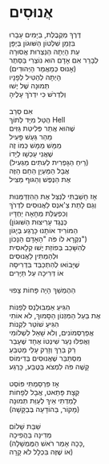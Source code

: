 # אֲנוּסִים

דֶּרֶךְ מְקֻבֶּלֶת, בַּיָּמִים עָבָרוּ\
בִּזְמַן שִׁלְטוֹן הַשּׁוּגוֹן בְּיַפָּן\
עֵת הָיְתָה הַנַּצְרוּת אֲסוּרָה\
לְבָרֵר אִם אָדָם הוּא נוֹצְרִי בַּסֵּתֶר\
(אָנוּס כְּמַאֲמַר הַיְּהוּדִים)\
הָיְתָה לְהַטִּיל לְפָנָיו\
תְּמוּנָה שֶׁל יֶשׁוּ\
וְלִדְרֹשׁ כִּי יִדְרֹךְ עָלֶיהָ\
\
אִם סֵרֵב\
הֻטַּל מִיָּד לְתוֹךְ Hell\
שֶׁהוּא אֲתַר פְּלִיטַת גַּזִּים\
מֵהַר גַּעַשׁ פָּעִיל\
מַמָּשׁ מַמָּשׁ כְּמוֹ זֶה\
שֶׁאֲנִי עַכְשָׁו לְיָדוֹ\
(רֵיחַ הַגָּפְרִית לְעִתִּים מַגְעִיל)\
אֲבָל הַמַּעְיָן הַחַם הַזֶּה\
אֶת הַנֶּפֶשׁ וְהַגּוּף מַצִּיל\
\
אָז חָשַׁבְתִּי לְנַצֵּל אֶת הַהִזְדַּמְּנוּת\
וְגַם לָתֵת צַ'אנְס לַאֲנוּסִים לִדְרֹךְ\
וְכִפְעֻלַּת מְחָאָה יַחְדָּיו\
(כְּנֶגֶד עָרִיצוּת הַשּׁוּגוֹן\
הַמּוֹרִיד אוֹתָנוּ כָּרֶגַע בְּיָגוֹן\
נִקְרָא לוֹ פֹּה "הָאָדָם הַנָּכוֹן")\
לְהִשָּׁכֵב בְּפוֹזַת יֶשׁוּ קְלָאסִית\
וּלְהַמְתִּין לַאֲנוּסִים\
שֶׁיָּבוֹאוּ לְהִתְכַּבֵּד בִּדְרִיסָה\
אוֹ דְּרִיכָה עַל תַּיָּרִים\
\
הַהֶמְשֵׁךְ הָיָה פָּחוֹת צָפוּי\
\
הִגִּיעַ אַמְבּוּלַנְס לְפַנּוֹת\
אֶת בַּעַל הַמִּזְנוֹן הַסָּמוּךְ, לֹא אוֹתִי\
הִגִּיעַ שׁוֹטֵר לִקְנוֹת\
אֲפַרְסְמוֹנִים, וְלֹא שָׁאַל לִשְׁלוֹמִי\
וַאֲפִלּוּ נַעַר שִׁינְטוֹ אֶחָד שֶׁעָבַר\
רַק בֵּרֵךְ וְזָרַק עָלַי מַטְבֵּעַ\
מִסְתַּבֵּר שֶׁאֲנוּסִים בְּדִימוֹס\
קָשֶׁה פֹּה לִמְצֹא בַּטֶּבַע, כָּרֶגַע\
\
אָז פִּרְסַמְתִּי פּוֹסְט\
קְצָת פָּתֵאט, אֲבָל לְפָחוֹת\
לָמַדְתִּי אֵיךְ לְעַוֵּת תְּמוּנָה\
(מָקוֹר, בַּהוֹדָעָה בְּבַקָּשָׁה)\
\
שַׁבַּת שָׁלוֹם\
מְדִינָה בַּהֲפִיכָה\
(כָּכָה אָמַר רֹאשׁ הַמֶּמְשָׁלָה,\
אוֹ שֶׁזֶּה בִּכְלָל לֹא קָרָה)
